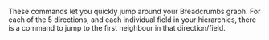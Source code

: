 These commands let you quickly jump around your Breadcrumbs graph. For each of the 5 directions, and each individual field in your hierarchies, there is a command to jump to the first neighbour in that direction/field.
